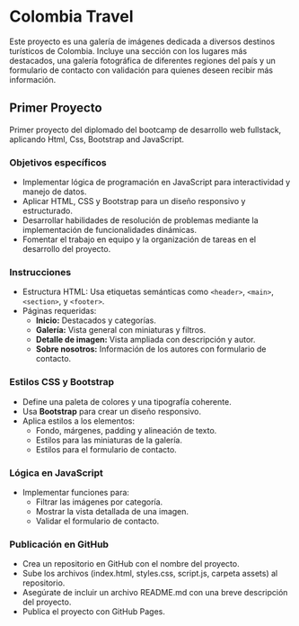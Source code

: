 # Colombia Travel
Este proyecto es una galería de imágenes dedicada a diversos destinos turísticos de Colombia. Incluye una sección con los lugares más destacados, una galería fotográfica de diferentes regiones del país y un formulario de contacto con validación para quienes deseen recibir más información.

## Primer Proyecto
Primer proyecto del diplomado del bootcamp de desarrollo web fullstack, aplicando Html, Css, Bootstrap and JavaScript.

### Objetivos específicos
- Implementar lógica de programación en JavaScript para interactividad y manejo de datos.
- Aplicar HTML, CSS y Bootstrap para un diseño responsivo y estructurado.
- Desarrollar habilidades de resolución de problemas mediante la implementación de funcionalidades dinámicas.
- Fomentar el trabajo en equipo y la organización de tareas en el desarrollo del proyecto.

### Instrucciones
- Estructura HTML: Usa etiquetas semánticas como `<header>`, `<main>`, `<section>`, y `<footer>`.
- Páginas requeridas:
    - **Inicio:** Destacados y categorías.
    - **Galería:** Vista general con miniaturas y filtros.
    - **Detalle de imagen:** Vista ampliada con descripción y autor.
    - **Sobre nosotros:** Información de los autores con formulario de contacto.

### Estilos CSS y Bootstrap
- Define una paleta de colores y una tipografía coherente.
- Usa **Bootstrap** para crear un diseño responsivo.
- Aplica estilos a los elementos:
    - Fondo, márgenes, padding y alineación de texto.
    - Estilos para las miniaturas de la galería.
    - Estilos para el formulario de contacto.

### Lógica en JavaScript
- Implementar funciones para:
    - Filtrar las imágenes por categoría.
    - Mostrar la vista detallada de una imagen.
    - Validar el formulario de contacto.

### Publicación en GitHub
- Crea un repositorio en GitHub con el nombre del proyecto.
- Sube los archivos (index.html, styles.css, script.js, carpeta assets) al repositorio.
- Asegúrate de incluir un archivo README.md con una breve descripción del proyecto.
- Publica el proyecto con GitHub Pages.